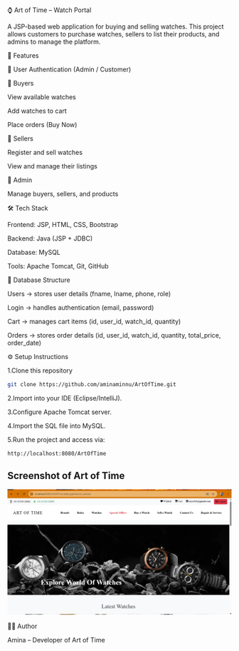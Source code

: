 ⌚ Art of Time – Watch Portal

A JSP-based web application for buying and selling watches.
This project allows customers to purchase watches, sellers to list their products, and admins to manage the platform.

🚀 Features

👤 User Authentication (Admin / Customer)

🛒 Buyers

View available watches

Add watches to cart

Place orders (Buy Now)

🏬 Sellers

Register and sell watches

View and manage their listings

🔧 Admin

Manage buyers, sellers, and products

🛠 Tech Stack

Frontend: JSP, HTML, CSS, Bootstrap

Backend: Java (JSP + JDBC)

Database: MySQL

Tools: Apache Tomcat, Git, GitHub

📂 Database Structure

Users → stores user details (fname, lname, phone, role)

Login → handles authentication (email, password)

Cart → manages cart items (id, user_id, watch_id, quantity)

Orders → stores order details (id, user_id, watch_id, quantity, total_price, order_date)

⚙️ Setup Instructions

1.Clone this repository
```bash
git clone https://github.com/aminaminnu/ArtOfTime.git
````
2.Import into your IDE (Eclipse/IntelliJ).

3.Configure Apache Tomcat server.

4.Import the SQL file into MySQL.

5.Run the project and access via:
```bash
http://localhost:8080/ArtOfTime
```
## Screenshot of Art of Time
![Art of Time Website](assets/home%20(2).png)


👩‍💻 Author

Amina – Developer of Art of Time
